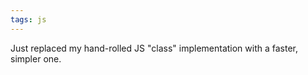 ```yaml
---
tags: js
---
```


Just replaced my hand-rolled JS "class" implementation with a faster, simpler one.
